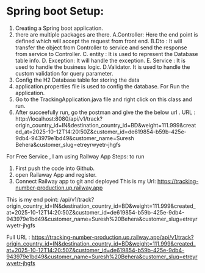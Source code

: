 Spring boot Setup:
==================
1. Creating a Spring boot application.
2. there are multiple packages are there.
   A.Controller:
   Here the end point is defined which will accept the request from front end.
   B.Dto :
   It will transfer the object from Controller to service and send the response from service to Controller.
   C. entity :
   It is used to represent the Database table info.
   D. Exception:
   It will handle the exception.
   E. Service :
   It is used to handle the business logic.
   D.Validator.
   It is used to handle the custom validation for query parameter.
3. Config the H2 Database table for storing the data
4. application.properties file is used to config the database.
   For Run the application. 
5. Go to the TrackingApplication.java file and right click on this class
   and run. 
6. After succeefully run, go the postman and give the
   the below url .
   URL : http://localhost:8080/api/v1/track?origin_country_id=IN&destination_country_id=BD&weight=111.999&created_at=2025-10-12T14:20:50Z&customer_id=de619854-b59b-425e-9db4-943979e1bd49&customer_name=Suresh Behera&customer_slug=etreyrwyetr-jhgfs

For Free Service , I am using Railway App
Steps: to run
1. First push the code into Github.
2. open Railaway App and register.
3. Connect Railway app to git and deployed
   This is my Url:
   https://tracking-number-production.up.railway.app

 This is my end point:
  /api/v1/track?origin_country_id=IN&destination_country_id=BD&weight=111.999&created_at=2025-10-12T14:20:50Z&customer_id=de619854-b59b-425e-9db4-943979e1bd49&customer_name=Suresh%20Behera&customer_slug=etreyrwyetr-jhgfs
 
Full URL :
https://tracking-number-production.up.railway.app/api/v1/track?origin_country_id=IN&destination_country_id=BD&weight=111.999&created_at=2025-10-12T14:20:50Z&customer_id=de619854-b59b-425e-9db4-943979e1bd49&customer_name=Suresh%20Behera&customer_slug=etreyrwyetr-jhgfs